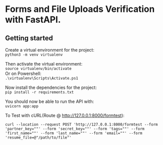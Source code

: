 # Forms and File Uploads Verification with FastAPI.

    
## Getting started

Create a virtual environment for the project:  
`python3 -m venv virtualenv`

Then activate the virtual environment:  
`source virtualenv/bin/activate`  
Or on Powershell:  
`.\virtualenv\Scripts\Activate.ps1`

Now install the dependencies for the project:  
`pip install -r requirements.txt`

You should now be able to run the API with:  
`uvicorn app:app`

To Test with cURL(Route @ http://127.0.0.1:8000/formtest):


    curl --location --request POST 'http://127.0.0.1:8000/formtest --form 'partner_key=""' --form 'secret_key=""' --form 'tags=""' --form 'first_name=""' --form 'last_name=""' --form 'email=""' --form 'resume_file=@"/path/to/file"'

